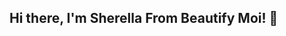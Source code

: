 ## Hi there,  I'm Sherella From Beautify Moi!  👋

<!--
**BeautifyMoi/BeautifyMoi** is a ✨ _special_ ✨ repository because its `README.md` (this file) appears on your GitHub profile.

💄 Full-Stack Developer & Beauty Enthusiast  
📍 Based in Dubai & London  
🚀 Passionate about tech, , architecture, design, and beauty  
🌱 Currently learning JavaScript, React, and mobile app development  
💼 Looking for full-stack dev roles  

### 📫 Connect with me:
- 💌 Email: info@beautifymoi.ae
- 🔗 [LinkedIn](https://www.linkedin.com/in/sherella-johnson-b78059110?utm_source=share&utm_campaign=share_via&utm_content=profile&utm_medium=ios_app)  

---
✨ *Stay fabulous & keep coding!* ✨  
-->
